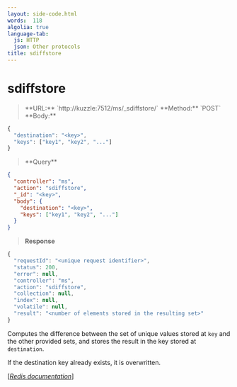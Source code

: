 ```yaml
---
layout: side-code.html
words:  118
algolia: true
language-tab:
  js: HTTP
  json: Other protocols
title: sdiffstore
---
```


# sdiffstore




<blockquote class="js">
<p>
**URL:** `http://kuzzle:7512/ms/_sdiffstore/<key>`  
**Method:** `POST`  
**Body:**
</p>
</blockquote>


```js
{
  "destination": "<key>",
  "keys": ["key1", "key2", "..."]
}
```



<blockquote class="json">
<p>
**Query**
</p>
</blockquote>


```json
{
  "controller": "ms",
  "action": "sdiffstore",
  "_id": "<key>",
  "body": {
    "destination": "<key>",
    "keys": ["key1", "key2", "..."]
  }
}
```

>**Response**

```javascript
{
  "requestId": "<unique request identifier>",
  "status": 200,
  "error": null,
  "controller": "ms",
  "action": "sdiffstore",
  "collection": null,
  "index": null,
  "volatile": null,
  "result": "<number of elements stored in the resulting set>"
}
```

Computes the difference between the set of unique values stored at `key` and the other provided sets, and stores the result in the key stored at `destination`.

If the destination key already exists, it is overwritten.

[[_Redis documentation_]](https://redis.io/commands/sdiffstore)
